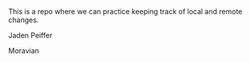 This is a repo where we can practice keeping track of local and remote 
changes.

Jaden Peiffer 


Moravian

